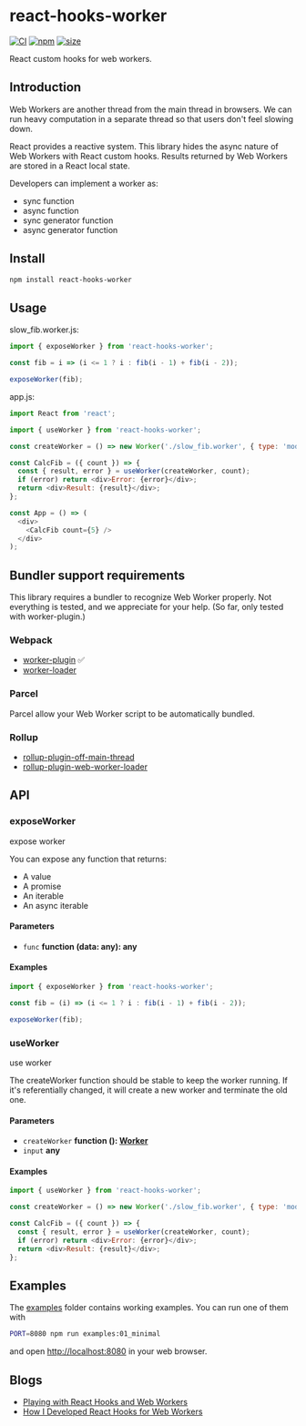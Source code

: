 # react-hooks-worker

[![CI](https://img.shields.io/github/workflow/status/dai-shi/react-hooks-worker/CI)](https://github.com/dai-shi/react-hooks-worker/actions?query=workflow%3ACI)
[![npm](https://img.shields.io/npm/v/react-hooks-worker)](https://www.npmjs.com/package/react-hooks-worker)
[![size](https://img.shields.io/bundlephobia/minzip/react-hooks-worker)](https://bundlephobia.com/result?p=react-hooks-worker)

React custom hooks for web workers.

## Introduction

Web Workers are another thread from the main thread in browsers.
We can run heavy computation in a separate thread so that
users don't feel slowing down.

React provides a reactive system.
This library hides the async nature of Web Workers with React custom hooks.
Results returned by Web Workers are stored in a React local state.

Developers can implement a worker as:

-   sync function
-   async function
-   sync generator function
-   async generator function

## Install

```bash
npm install react-hooks-worker
```

## Usage

slow_fib.worker.js:

```javascript
import { exposeWorker } from 'react-hooks-worker';

const fib = i => (i <= 1 ? i : fib(i - 1) + fib(i - 2));

exposeWorker(fib);
```

app.js:

```javascript
import React from 'react';

import { useWorker } from 'react-hooks-worker';

const createWorker = () => new Worker('./slow_fib.worker', { type: 'module' });

const CalcFib = ({ count }) => {
  const { result, error } = useWorker(createWorker, count);
  if (error) return <div>Error: {error}</div>;
  return <div>Result: {result}</div>;
};

const App = () => (
  <div>
    <CalcFib count={5} />
  </div>
);
```

## Bundler support requirements

This library requires a bundler to recognize Web Worker properly.
Not everything is tested, and we appreciate for your help.
(So far, only tested with worker-plugin.)

### Webpack

-   [worker-plugin](https://github.com/GoogleChromeLabs/worker-plugin) :white_check_mark:
-   [worker-loader](https://github.com/webpack-contrib/worker-loader)

### Parcel

Parcel allow your Web Worker script to be automatically bundled.

### Rollup

-   [rollup-plugin-off-main-thread](https://github.com/surma/rollup-plugin-off-main-thread)
-   [rollup-plugin-web-worker-loader](https://github.com/darionco/rollup-plugin-web-worker-loader)

## API

<!-- Generated by documentation.js. Update this documentation by updating the source code. -->

### exposeWorker

expose worker

You can expose any function that returns:

-   A value
-   A promise
-   An iterable
-   An async iterable

#### Parameters

-   `func` **function (data: any): any** 

#### Examples

```javascript
import { exposeWorker } from 'react-hooks-worker';

const fib = (i) => (i <= 1 ? i : fib(i - 1) + fib(i - 2));

exposeWorker(fib);
```

### useWorker

use worker

The createWorker function should be stable to keep the worker running.
If it's referentially changed, it will create a new worker and terminate the old one.

#### Parameters

-   `createWorker` **function (): [Worker](https://developer.mozilla.org/docs/Web/JavaScript)** 
-   `input` **any** 

#### Examples

```javascript
import { useWorker } from 'react-hooks-worker';

const createWorker = () => new Worker('./slow_fib.worker', { type: 'module' });

const CalcFib = ({ count }) => {
  const { result, error } = useWorker(createWorker, count);
  if (error) return <div>Error: {error}</div>;
  return <div>Result: {result}</div>;
};
```

## Examples

The [examples](examples) folder contains working examples.
You can run one of them with

```bash
PORT=8080 npm run examples:01_minimal
```

and open <http://localhost:8080> in your web browser.

<!--
You can also try them in codesandbox.io:
[01](https://codesandbox.io/s/github/dai-shi/react-hooks-worker/tree/master/examples/01_minimal)
[02](https://codesandbox.io/s/github/dai-shi/react-hooks-worker/tree/master/examples/02_typescript)
[03](https://codesandbox.io/s/github/dai-shi/react-hooks-worker/tree/master/examples/03_comparison)
[04](https://codesandbox.io/s/github/dai-shi/react-hooks-worker/tree/master/examples/04_inline)
[05](https://codesandbox.io/s/github/dai-shi/react-hooks-worker/tree/master/examples/05_generator)
-->

## Blogs

-   [Playing with React Hooks and Web Workers](https://blog.axlight.com/posts/playing-with-react-hooks-and-web-workers/)
-   [How I Developed React Hooks for Web Workers](https://blog.axlight.com/posts/how-i-developed-react-hooks-for-web-workers/)

